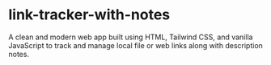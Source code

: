 # link-tracker-with-notes
A clean and modern web app built using HTML, Tailwind CSS, and vanilla JavaScript to track and manage local file or web links along with description notes.
